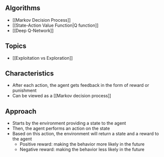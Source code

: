 ## Algorithms

- [[Markov Decision Process]]
- [[State-Action Value Function|Q function]]
- [[Deep Q-Network]]

## Topics

- [[Exploitation vs Exploration]]

## Characteristics

- After each action, the agent gets feedback in the form of reward or punishment
- Can be viewed as a [[Markov decision process]]

## Approach

- Starts by the environment providing a state to the agent
- Then, the agent performs an action on the state
- Based on this action, the environment will return a state and a reward to the agent
	- Positive reward: making the behavior more likely in the future
	- Negative reward: making the behavior less likely in the future